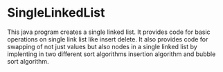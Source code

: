 # SingleLinkedList
This java program creates a single linked list.
It provides code for basic operations on single link list like insert delete.
It also provides code for swapping of not just values but also nodes in a single linked list by implenting in two different sort algorithms
insertion algorithm and bubble sort algorithm.
